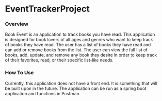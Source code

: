 # EventTrackerProject
### Overview
Book Event is an application to track books you have read. This application is designed for book lovers of all ages and genres who want to keep track of books they have read. The user has a list of books they have read and can add or remove books from the list. The user can view the full list of books, add, update, and remove any book they desire in order to keep track of their favorites, read, or their specific list-like needs.

### How To Use
Currently, this application does not have a front end. It is something that will be built upon in the future. The application can be run as a spring boot application and functions in Postman.

